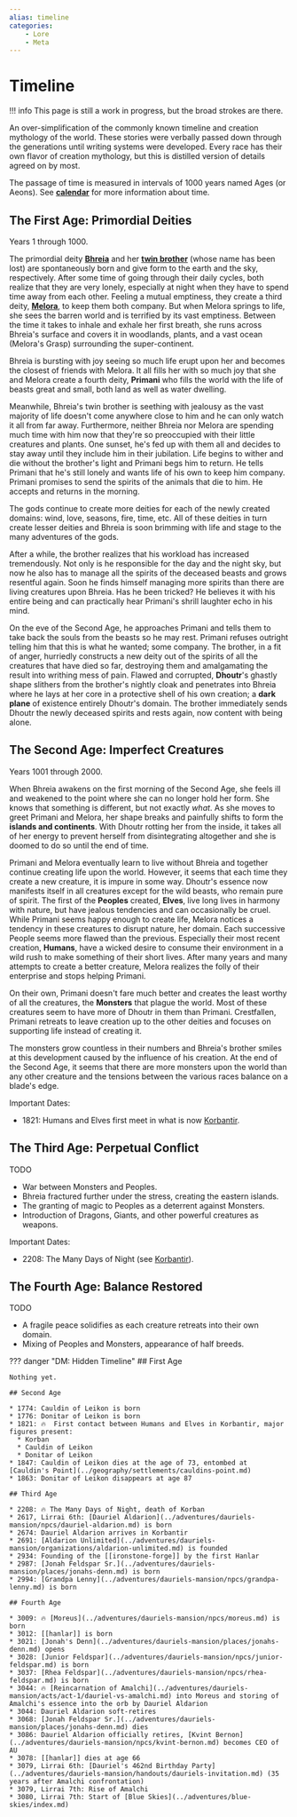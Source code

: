 ```yaml
---
alias: timeline
categories:
    - Lore
    - Meta
---
```

# Timeline

!!! info
    This page is still a work in progress, but the broad strokes are there.

An over-simplification of the commonly known timeline and creation mythology of the world. These stories were verbally passed down through the generations until writing systems were developed. Every race has their own flavor of creation mythology, but this is distilled version of details agreed on by most.

The passage of time is measured in intervals of 1000 years named Ages (or Aeons). See [**calendar**](../etcetera/calendar.md) for more information about time.

## The First Age: Primordial Deities

Years 1 through 1000.

The primordial deity [**Bhreia**](../deities/bhreia.md) and her [**twin brother**](../deities/bhreias-brother.md) (whose name has been lost) are spontaneously born and give form to the earth and the sky, respectively. After some time of going through their daily cycles, both realize that they are very lonely, especially at night when they have to spend time away from each other. Feeling a mutual emptiness, they create a third deity, [**Melora**](../deities/melora.md), to keep them both company. But when Melora springs to life, she sees the barren world and is terrified by its vast emptiness. Between the time it takes to inhale and exhale her first breath, she runs across Bhreia's surface and covers it in woodlands, plants, and a vast ocean (Melora's Grasp) surrounding the super-continent.

Bhreia is bursting with joy seeing so much life erupt upon her and becomes the closest of friends with Melora. It all fills her with so much joy that she and Melora create a fourth deity, **Primani** who fills the world with the life of beasts great and small, both land as well as water dwelling.

Meanwhile, Bhreia's twin brother is seething with jealousy as the vast majority of life doesn't come anywhere close to him and he can only watch it all from far away. Furthermore, neither Bhreia nor Melora are spending much time with him now that they're so preoccupied with their little creatures and plants. One sunset, he's fed up with them all and decides to stay away until they include him in their jubilation. Life begins to wither and die without the brother's light and Primani begs him to return. He tells Primani that he's still lonely and wants life of his own to keep him company. Primani promises to send the spirits of the animals that die to him. He accepts and returns in the morning.

The gods continue to create more deities for each of the newly created domains: wind, love, seasons, fire, time, etc. All of these deities in turn create lesser deities and Bhreia is soon brimming with life and stage to the many adventures of the gods.

After a while, the brother realizes that his workload has increased tremendously. Not only is he responsible for the day and the night sky, but now he also has to manage all the spirits of the deceased beasts and grows resentful again. Soon he finds himself managing more spirits than there are living creatures upon Bhreia. Has he been tricked? He believes it with his entire being and can practically hear Primani's shrill laughter echo in his mind.

On the eve of the Second Age, he approaches Primani and tells them to take back the souls from the beasts so he may rest. Primani refuses outright telling him that this is what he wanted; some company. The brother, in a fit of anger, hurriedly constructs a new deity out of the spirits of all the creatures that have died so far, destroying them and amalgamating the result into writhing mess of pain. Flawed and corrupted, **Dhoutr**'s ghastly shape slithers from the brother's nightly cloak and penetrates into Bhreia where he lays at her core in a protective shell of his own creation; a **dark plane** of existence entirely Dhoutr's domain. The brother immediately sends Dhoutr the newly deceased spirits and rests again, now content with being alone.

## The Second Age: Imperfect Creatures

Years 1001 through 2000.

When Bhreia awakens on the first morning of the Second Age, she feels ill and weakened to the point where she can no longer hold her form. She knows that something is different, but not exactly *what*. As she moves to greet Primani and Melora, her shape breaks and painfully shifts to form the **islands and continents**. With Dhoutr rotting her from the inside, it takes all of her energy to prevent herself from disintegrating altogether and she is doomed to do so until the end of time.

Primani and Melora eventually learn to live without Bhreia and together continue creating life upon the world. However, it seems that each time they create a new creature, it is impure in some way. Dhoutr's essence now manifests itself in all creatures except for the wild beasts, who remain pure of spirit. The first of the **Peoples** created, **Elves**, live long lives in harmony with nature, but have jealous tendencies and can occasionally be cruel. While Primani seems happy enough to create life, Melora notices a tendency in these creatures to disrupt nature, her domain. Each successive People seems more flawed than the previous. Especially their most recent creation, **Humans**, have a wicked desire to consume their environment in a wild rush to make something of their short lives. After many years and many attempts to create a better creature, Melora realizes the folly of their enterprise and stops helping Primani.

On their own, Primani doesn't fare much better and creates the least worthy of all the creatures, the **Monsters** that plague the world. Most of these creatures seem to have more of Dhoutr in them than Primani. Crestfallen, Primani retreats to leave creation up to the other deities and focuses on supporting life instead of creating it.

The monsters grow countless in their numbers and Bhreia's brother smiles at this development caused by the influence of his creation. At the end of the Second Age, it seems that there are more monsters upon the world than any other creature and the tensions between the various races balance on a blade's edge.

Important Dates:

* 1821: Humans and Elves first meet in what is now [Korbantir](../geography/countries/korbantir.md).

## The Third Age: Perpetual Conflict

TODO

* War between Monsters and Peoples.
* Bhreia fractured further under the stress, creating the eastern islands.
* The granting of magic to Peoples as a deterrent against Monsters.
* Introduction of Dragons, Giants, and other powerful creatures as weapons.

Important Dates:

* 2208: The Many Days of Night (see [Korbantir](../geography/countries/korbantir.md)).

## The Fourth Age: Balance Restored

TODO

* A fragile peace solidifies as each creature retreats into their own domain.
* Mixing of Peoples and Monsters, appearance of half breeds.

??? danger "DM: Hidden Timeline"
    ## First Age

    Nothing yet.

    ## Second Age

    * 1774: Cauldin of Leikon is born
    * 1776: Donitar of Leikon is born
    * 1821: 🔥  First contact between Humans and Elves in Korbantir, major figures present:
      * Korban
      * Cauldin of Leikon
      * Donitar of Leikon
    * 1847: Cauldin of Leikon dies at the age of 73, entombed at [Cauldin's Point](../geography/settlements/cauldins-point.md)
    * 1863: Donitar of Leikon disappears at age 87

    ## Third Age

    * 2208: 🔥 The Many Days of Night, death of Korban
    * 2617, Lirrai 6th: [Dauriel Aldarion](../adventures/dauriels-mansion/npcs/dauriel-aldarion.md) is born
    * 2674: Dauriel Aldarion arrives in Korbantir
    * 2691: [Aldarion Unlimited](../adventures/dauriels-mansion/organizations/aldarion-unlimited.md) is founded
    * 2934: Founding of the [[ironstone-forge]] by the first Hanlar
    * 2987: [Jonah Feldspar Sr.](../adventures/dauriels-mansion/places/jonahs-denn.md) is born
    * 2994: [Grandpa Lenny](../adventures/dauriels-mansion/npcs/grandpa-lenny.md) is born

    ## Fourth Age

    * 3009: 🔥 [Moreus](../adventures/dauriels-mansion/npcs/moreus.md) is born
    * 3012: [[hanlar]] is born
    * 3021: [Jonah's Denn](../adventures/dauriels-mansion/places/jonahs-denn.md) opens
    * 3028: [Junior Feldspar](../adventures/dauriels-mansion/npcs/junior-feldspar.md) is born
    * 3037: [Rhea Feldspar](../adventures/dauriels-mansion/npcs/rhea-feldspar.md) is born
    * 3044: 🔥 [Reincarnation of Amalchi](../adventures/dauriels-mansion/acts/act-1/dauriel-vs-amalchi.md) into Moreus and storing of Amalchi's essence into the orb by Dauriel Aldarion
    * 3044: Dauriel Aldarion soft-retires
    * 3068: [Jonah Feldspar Sr.](../adventures/dauriels-mansion/places/jonahs-denn.md) dies
    * 3086: Dauriel Aldarion officially retires, [Kvint Bernon](../adventures/dauriels-mansion/npcs/kvint-bernon.md) becomes CEO of AU
    * 3078: [[hanlar]] dies at age 66
    * 3079, Lirrai 6th: [Dauriel's 462nd Birthday Party](../adventures/dauriels-mansion/handouts/dauriels-invitation.md) (35 years after Amalchi confrontation)
    * 3079, Lirrai 7th: Rise of Amalchi
    * 3080, Lirrai 7th: Start of [Blue Skies](../adventures/blue-skies/index.md)
